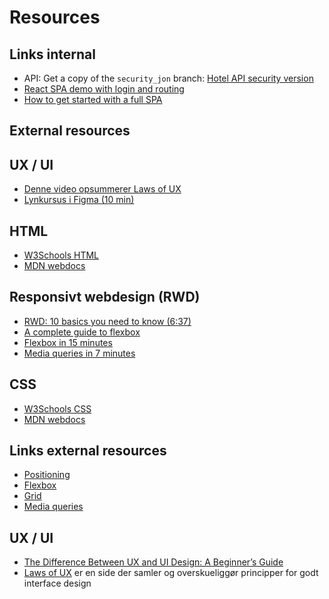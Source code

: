 # Resources

## Links internal

- API: Get a copy of the `security_jon` branch: [Hotel API security version](https://github.com/dat3Cph/hotel_exercise_rest/tree/security_jon)
- [React SPA demo with login and routing](https://github.com/jonbertelsen/3semjwt_logindemo)
- [How to get started with a full SPA](https://cphbusiness.cloud.panopto.eu/Panopto/Pages/Viewer.aspx?id=ca07b411-015c-43c7-9c03-b0d40189fa9d)

## External resources

## UX / UI

- [Denne video opsummerer Laws of UX](https://www.youtube.com/watch?t=1&v=fYs2Mdyasuc)
- [Lynkursus i Figma (10 min)](https://www.youtube.com/watch?t=1&v=nZ57MPVbHUg)

## HTML

- [W3Schools HTML](https://www.w3schools.com/html/default.asp)
- [MDN webdocs](https://developer.mozilla.org/en-US/docs/Web/HTML)

## Responsivt webdesign (RWD)

- [RWD: 10 basics you need to know (6:37)](https://www.youtube.com/watch?v=zF6VSky4SIc)
- [A complete guide to flexbox](https://css-tricks.com/snippets/css/a-guide-to-flexbox/)
- [Flexbox in 15 minutes](https://www.youtube.com/watch?v=fYq5PXgSsbE)
- [Media queries in 7 minutes](https://www.youtube.com/watch?v=yU7jJ3NbPdA)

## CSS

- [W3Schools CSS](https://www.w3schools.com/css/default.asp)
- [MDN webdocs](https://developer.mozilla.org/en-US/docs/Web/CSS)

## Links external resources

- [Positioning]()
- [Flexbox]()
- [Grid]( )
- [Media queries]()

## UX / UI

- [The Difference Between UX and UI Design: A Beginner’s Guide](https://careerfoundry.com/en/blog/ux-design/the-difference-between-ux-and-ui-design-a-laymans-guide/)
- [Laws of UX](https://lawsofux.com/en/) er en side der samler og overskueliggør principper for godt interface design
